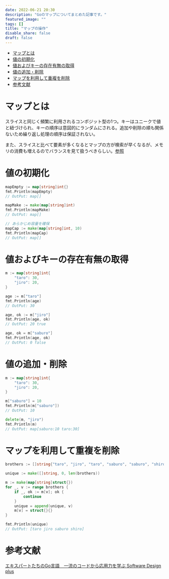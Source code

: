 ```yaml
---
date: 2022-06-21 20:30
description: "Goのマップについてまとめた記事です。"
featured_image: ""
tags: []
title: "マップの操作"
disable_share: false
draft: false
---
```


- [マップとは](#マップとは)
- [値の初期化](#値の初期化)
- [値およびキーの存在有無の取得](#値およびキーの存在有無の取得)
- [値の追加・削除](#値の追加削除)
- [マップを利用して重複を削除](#マップを利用して重複を削除)
- [参考文献](#参考文献)

# マップとは

スライスと同じく頻繁に利用されるコンポジット型の1つ。キーはユニークで値と紐づけられ、キーの順序は意図的にランダムにされる。追加や削除の順も関係ないため繰り返し処理の順序は保証されない。

また、スライスと比べて要素が多くなるとマップの方が検索が早くなるが、メモリの消費も増えるのでバランスを見て扱うべきらしい。[参照](https://times.hrbrain.co.jp/entry/go-slice-or-map#map-or-slice-%E3%81%A9%E3%81%A3%E3%81%A1%E3%81%8B%E3%81%AD)

# 値の初期化

```go
mapEmpty := map[string]int{}
fmt.Println(mapEmpty)
// OutPut: map[]

mapMake := make(map[string]int)
fmt.Println(mapMake)
// OutPut: map[]

// あらかじめ容量を確保
mapCap := make(map[string]int, 10)
fmt.Println(mapCap)
// OutPut: map[]
```

# 値およびキーの存在有無の取得

```go
m := map[string]int{
	"taro": 30,
	"jiro": 20,
}

age := m["taro"]
fmt.Println(age)
// OutPut: 30

age, ok := m["jiro"]
fmt.Println(age, ok)
// OutPut: 20 true

age, ok = m["saburo"]
fmt.Println(age, ok)
// OutPut: 0 false
```

# 値の追加・削除

```go
m := map[string]int{
	"taro": 30,
	"jiro": 20,
}

m["saburo"] = 10
fmt.Println(m["saburo"])
// OutPut: 10

delete(m, "jiro")
fmt.Println(m)
// OutPut: map[saburo:10 taro:30]
```

# マップを利用して重複を削除

```go
brothers := []string{"taro", "jiro", "taro", "saburo", "saburo", "shiro"}

unique := make([]string, 0, len(brothers))

m := make(map[string]struct{})
for _, v := range brothers {
	if _, ok := m[v]; ok {
		continue
	}
	unique = append(unique, v)
	m[v] = struct{}{}
}

fmt.Println(unique)
// OutPut: [taro jiro saburo shiro]
```


# 参考文献

[エキスパートたちのGo言語　一流のコードから応用力を学ぶ Software Design plus](https://gihyo.jp/book/2022/978-4-297-12519-6)
